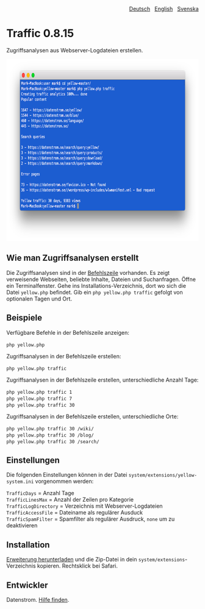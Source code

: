 <p align="right"><a href="README-de.md">Deutsch</a> &nbsp; <a href="README.md">English</a> &nbsp; <a href="README-sv.md">Svenska</a></p>

# Traffic 0.8.15

Zugriffsanalysen aus Webserver-Logdateien erstellen.

<p align="center"><img src="traffic-screenshot.png?raw=true" width="794" height="478" alt="Bildschirmfoto"></p>

## Wie man Zugriffsanalysen erstellt

Die Zugriffsanalysen sind in der [Befehlszeile](https://github.com/datenstrom/yellow-extensions/tree/master/source/command/README-de.md) vorhanden. Es zeigt verweisende Webseiten, beliebte Inhalte, Dateien und Suchanfragen.  Öffne ein Terminalfenster. Gehe ins Installations-Verzeichnis, dort wo sich die Datei `yellow.php` befindet. Gib ein `php yellow.php traffic` gefolgt von optionalen Tagen und Ort.

## Beispiele

Verfügbare Befehle in der Befehlszeile anzeigen:

`php yellow.php`

Zugriffsanalysen in der Befehlszeile erstellen:

`php yellow.php traffic`  

Zugriffsanalysen in der Befehlszeile erstellen, unterschiedliche Anzahl Tage:

`php yellow.php traffic 1`  
`php yellow.php traffic 7`  
`php yellow.php traffic 30`  

Zugriffsanalysen in der Befehlszeile erstellen, unterschiedliche Orte:

`php yellow.php traffic 30 /wiki/`  
`php yellow.php traffic 30 /blog/`  
`php yellow.php traffic 30 /search/`  

## Einstellungen

Die folgenden Einstellungen können in der Datei `system/extensions/yellow-system.ini` vorgenommen werden:

`TrafficDays` = Anzahl Tage  
`TrafficLinesMax` = Anzahl der Zeilen pro Kategorie  
`TrafficLogDirectory` = Verzeichnis mit Webserver-Logdateien  
`TrafficAccessFile` = Dateiname als regulärer Ausduck  
`TrafficSpamFilter` = Spamfilter als regulärer Ausdruck, `none` um zu deaktivieren  

## Installation

[Erweiterung herunterladen](https://github.com/datenstrom/yellow-extensions/raw/master/zip/traffic.zip) und die Zip-Datei in dein `system/extensions`-Verzeichnis kopieren. Rechtsklick bei Safari.

## Entwickler

Datenstrom. [Hilfe finden](https://datenstrom.se/de/yellow/help/).
